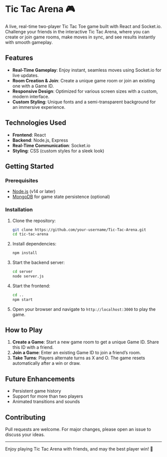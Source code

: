 # Tic Tac Arena 🎮

A live, real-time two-player Tic Tac Toe game built with React and Socket.io. Challenge your friends in the interactive Tic Tac Arena, where you can create or join game rooms, make moves in sync, and see results instantly with smooth gameplay.


## Features
- **Real-Time Gameplay**: Enjoy instant, seamless moves using Socket.io for live updates.
- **Room Creation & Join**: Create a unique game room or join an existing one with a Game ID.
- **Responsive Design**: Optimized for various screen sizes with a custom, modern interface.
- **Custom Styling**: Unique fonts and a semi-transparent background for an immersive experience.

## Technologies Used
- **Frontend**: React
- **Backend**: Node.js, Express
- **Real-Time Communication**: Socket.io
- **Styling**: CSS (custom styles for a sleek look)

## Getting Started

### Prerequisites
- [Node.js](https://nodejs.org/) (v14 or later)
- [MongoDB](https://www.mongodb.com/) for game state persistence (optional)

### Installation

1. Clone the repository:
    ```bash
    git clone https://github.com/your-username/Tic-Tac-Arena.git
    cd tic-tac-arena
    ```

2. Install dependencies:
    ```bash
    npm install
    ```

3. Start the backend server:
    ```bash
    cd server
    node server.js
    ```

4. Start the frontend:
    ```bash
    cd ..
    npm start
    ```

5. Open your browser and navigate to `http://localhost:3000` to play the game.

## How to Play
1. **Create a Game**: Start a new game room to get a unique Game ID. Share this ID with a friend.
2. **Join a Game**: Enter an existing Game ID to join a friend’s room.
3. **Take Turns**: Players alternate turns as X and O. The game resets automatically after a win or draw.

## Future Enhancements
- Persistent game history
- Support for more than two players
- Animated transitions and sounds

## Contributing
Pull requests are welcome. For major changes, please open an issue to discuss your ideas.

---

Enjoy playing Tic Tac Arena with friends, and may the best player win! 🎉
